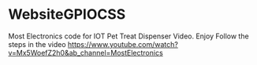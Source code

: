 # WebsiteGPIOCSS
Most Electronics code for IOT Pet Treat Dispenser Video. Enjoy
Follow the steps in the video https://www.youtube.com/watch?v=Mx5WoefZ2h0&ab_channel=MostElectronics
